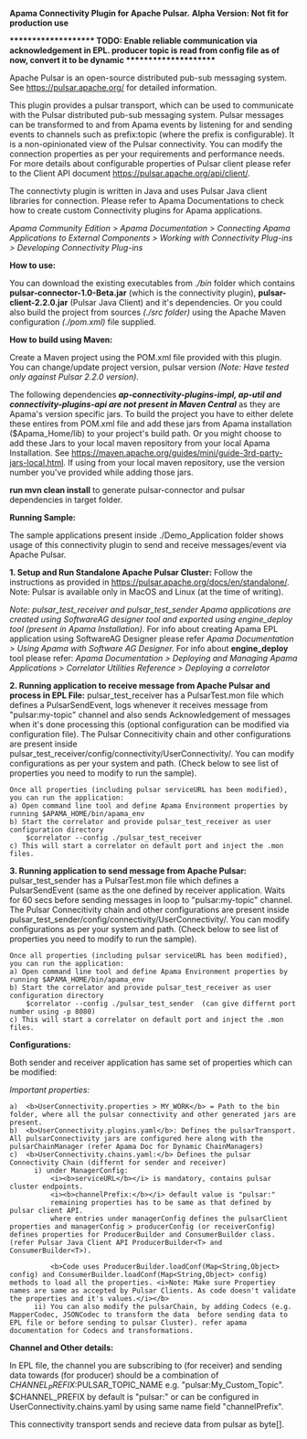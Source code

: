 <b>Apama Connectivity Plugin for Apache Pulsar.</b> <b> Alpha Version: Not fit for production use </b>

<b>******************* TODO: Enable reliable communication via acknowledgement in EPL. producer topic is read from config file as of now, convert it to be dynamic ******************** </b>

Apache Pulsar is an open-source distributed pub-sub messaging system. See https://pulsar.apache.org/ for detailed information.

This plugin provides a pulsar transport, which can be used to communicate with the Pulsar distributed pub-sub messaging system. Pulsar messages can be transformed to and from Apama events by listening for and sending events to channels such as prefix:topic (where the prefix is configurable).
It is a non-opinionated view of the Pulsar connectivity. You can modify the connection properties as per your requirements and performance needs. For more details about configurable properties of Pulsar client please refer to the Client API document https://pulsar.apache.org/api/client/.

The connectivty plugin is written in Java and uses Pulsar Java client libraries for connection. Please refer to Apama Documentations to check how to create custom Connectivity plugins for Apama applications. 

<i> Apama Community Edition > Apama Documentation > Connecting Apama Applications to External Components > Working with Connectivity Plug-ins > Developing Connectivity Plug-ins</i>

<b>How to use: </b>

You can download the existing executables from <i>./bin</i> folder which contains <b>pulsar-connector-1.0-Beta.jar</b> (which is the connectivity plugin), <b>pulsar-client-2.2.0.jar</b> (Pulsar Java Client) and it's dependencies. Or you could also build the project from sources <i>(./src folder)</i> using the Apache Maven configuration <i>(./pom.xml)</i> file supplied.

<b>How to build using Maven:</b>

Create a Maven project using the POM.xml file provided with this plugin. You can change/update project version, pulsar version <i>(Note: Have tested only against Pulsar 2.2.0 version).</i>

The following dependencies <i><b>ap-connectivity-plugins-impl, ap-util and connectivity-plugins-api are not present in Maven Central</b></i> as they are Apama's version specific jars. To build the project you have to either delete these entires from POM.xml file and add these jars from Apama installation ($Apama_Home/lib) to your project's build path. Or you might choose to add these Jars to your local maven repository from your local Apama Installation. See https://maven.apache.org/guides/mini/guide-3rd-party-jars-local.html.
If using from your local maven repository, use the version number you've provided while adding those jars.

<b>run mvn clean install</b> to generate pulsar-connector and pulsar dependencies in target folder.

<b>Running Sample:</b>

The sample applications present inside ./Demo_Application folder shows usage of this connectivity plugin to send and receive messages/event via Apache Pulsar.

<b>1. Setup and Run Standalone Apache Pulsar Cluster:</b>
	Follow the instructions as provided in https://pulsar.apache.org/docs/en/standalone/.  Note: Pulsar is available only in MacOS and Linux (at the time of writing).
	

<i>Note: pulsar_test_receiver and pulsar_test_sender Apama applications are created using SoftwareAG designer tool and exported using engine_deploy tool (present in Apama Installation).</i>
		For info about creating Apama EPL application using SoftwareAG Designer please refer <i>Apama Documentation >  Using Apama with Software AG Designer.</i>
		For info about <b>engine_deploy</b> tool please refer: <i>Apama Documentation > Deploying and Managing Apama Applications > Correlator Utilities Reference > Deploying a correlator</i>

<b>2. Running application to receive message from Apache Pulsar and process in EPL File:</b>
	pulsar_test_receiver has a PulsarTest.mon file which defines a PulsarSendEvent, logs whenever it receives message from "pulsar:my-topic" channel and also sends Acknowledgement of messages when it's done processing this (optional configuration can be modified via configuration file).
	The Pulsar Connecitivity chain and other configurations are present inside pulsar_test_receiver/config/connectivity/UserConnectivity/. You can modify configurations as per your system and path. (Check below to see list of properties you need to modify to run the sample).
	
	Once all properties (including pulsar serviceURL has been modified), you can run the application:
	a) Open command line tool and define Apama Environment properties by running $APAMA_HOME/bin/apama_env
	b) Start the correlator and provide pulsar_test_receiver as user configuration directory
		$correlator --config ./pulsar_test_receiver
	c) This will start a correlator on default port and inject the .mon files.

<b>3. 	Running application to send message from Apache Pulsar:</b>
	pulsar_test_sender has a PulsarTest.mon file which defines a PulsarSendEvent (same as the one defined by receiver application. Waits for 60 secs before sending messages in loop to "pulsar:my-topic" channel.
	The Pulsar Connecitivity chain and other configurations are present inside pulsar_test_sender/config/connectivity/UserConnectivity/. You can modify configurations as per your system and path. (Check below to see list of properties you need to modify to run the sample).
	
	Once all properties (including pulsar serviceURL has been modified), you can run the application:
	a) Open command line tool and define Apama Environment properties by running $APAMA_HOME/bin/apama_env
	b) Start the correlator and provide pulsar_test_receiver as user configuration directory
		$correlator --config ./pulsar_test_sender  (can give differnt port number using -p 8080)
	c) This will start a correlator on default port and inject the .mon files.

<b>Configurations:</b>

Both sender and receiver application has same set of properties which can be modified:

<i>Important properties:</i>

	a)	<b>UserConnectivity.properties > MY_WORK</b> = Path to the bin folder, where all the pulsar connectivity and other generated jars are present.
	b)	<b>UserConnectivity.plugins.yaml</b>: Defines the pulsarTransport. All pulsarConnectivity jars are configured here along with the pulsarChainManager (refer Apama Doc for Dynamic ChainManagers)
	c)	<b>UserConnectivity.chains.yaml:</b> Defines the pulsar Connectivity Chain (differnt for sender and receiver)
		  i) under ManagerConfig: 
			  <i><b>serviceURL</b></i> is mandatory, contains pulsar cluster endpoints.
			  <i><b>channelPrefix:</b></i> default value is "pulsar:"
			  remaining properties has to be same as that defined by pulsar client API.
			  where entries under managerConfig defines the pulsarClient properties and managerConfig > producerConfig (or receiverConfig) defines properties for ProducerBuilder and ConsumerBuilder class. (refer Pulsar Java Client API ProducerBuilder<T> and ConsumerBuilder<T>).
			
			  <b>Code uses ProducerBuilder.loadConf(Map<String,Object> config) and ConsumerBuilder.loadConf(Map<String,Object> config) methods to load all the properties. <i>Note: Make sure Propertiey names are same as accepted by Pulsar Clients. As code doesn't validate the properties and it's values.</i></b>
		  ii) You can also modify the pulsarChain, by adding Codecs (e.g. MapperCodec, JSONCodec to transform the data  before sending data to EPL file or before sending to pulsar Cluster). refer apama documentation for Codecs and transformations.

<b>Channel and Other details:</b>

In EPL file, the channel you are subscribing to (for receiver) and sending data towards (for producer) should be a combination of $CHANNEL_PREFIX:$PULSAR_TOPIC_NAME e.g. "pulsar:My_Custom_Topic". $CHANNEL_PREFIX by default is "pulsar:" or can be configured in UserConnectivity.chains.yaml by using same name field "channelPrefix".

This connectivity transport sends and recieve data from pulsar as byte[].


